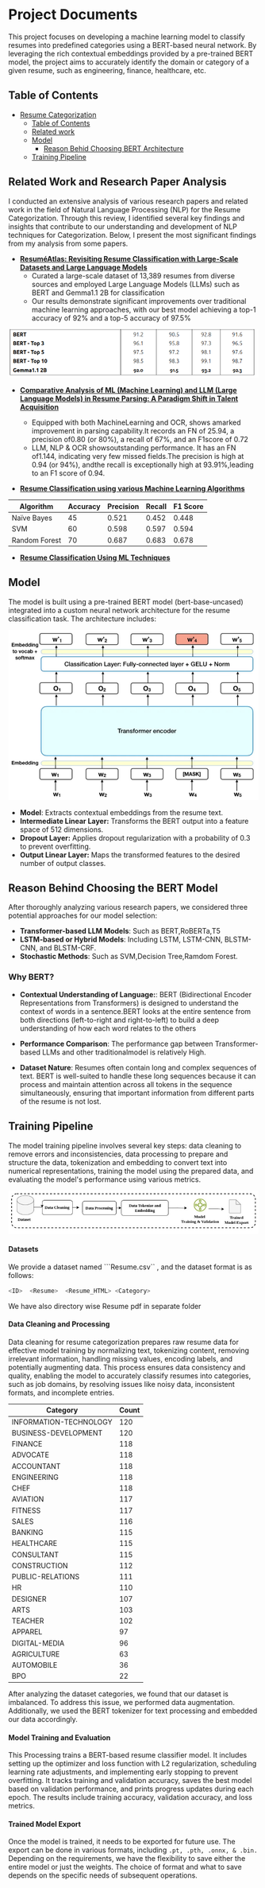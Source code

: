 # Project Documents

This project focuses on developing a machine learning model to classify resumes into predefined categories using a BERT-based neural network. By leveraging the rich contextual embeddings provided by a pre-trained BERT model, the project aims to accurately identify the domain or category of a given resume, such as engineering, finance, healthcare, etc.




## Table of Contents

- [Resume Categorization](#project-documents)
  - [Table of Contents](#table-of-contents)
  - [Related work](#related-work-and-research-paper-analysis)
  - [Model](#model)
    - [Reason Behid Choosing BERT Architecture]()
  - [Training Pipeline](#training-pipeline)
  

## Related Work and Research Paper Analysis


I conducted an extensive analysis of various research papers and related work in the field of Natural Language Processing (NLP) for the Resume Categorization. Through this review, I identified several key findings and insights that contribute to our understanding and development of NLP techniques for Categorization. Below, I present the most significant findings from my analysis from some papers.


- [**ResuméAtlas: Revisiting Resume Classification with Large-Scale Datasets and Large Language Models**](https://arxiv.org/html/2406.18125v1)
  - Curated a large-scale dataset of 13,389 resumes from diverse sources and employed Large Language Models (LLMs) such as BERT and Gemma1.1 2B for classification
  - Our results demonstrate significant improvements over traditional machine learning approaches, with our best model achieving a top-1 accuracy of 92% and a top-5 accuracy of 97.5%

![Screenshot](media/paper.png)

- [**Comparative Analysis of ML (Machine Learning) and LLM (Large Language Models) in Resume Parsing: A Paradigm Shift in Talent Acquisition**](https://www.researchgate.net/publication/378698002_Comparative_Analysis_of_ML_Machine_Learning_and_LLM_Large_Language_Models_in_Resume_Parsing_A_Paradigm_Shift_in_Talent_Acquisition)
  - Equipped with both MachineLearning and OCR, shows amarked improvement in parsing capability.It records an FN of 25.94, a precision of0.80 (or 80%), a recall of 67%, and an F1score of 0.72
  -  LLM, NLP & OCR showsoutstanding performance. It has an FN of1.144, indicating very few missed fields.The precision is high at 0.94 (or 94%), andthe recall is exceptionally high at 93.91%,leading to an F1 score of 0.94.

- [**Resume Classification using various Machine Learning Algorithms**](https://www.itm-conferences.org/articles/itmconf/pdf/2022/04/itmconf_icacc2022_03011.pdf)

| Algorithm      | Accuracy | Precision | Recall | F1 Score |
| -------------- | -------- | --------- | ------ | -------- |
| Naïve Bayes    | 45       | 0.521     | 0.452  | 0.448    |
| SVM            | 60       | 0.598     | 0.597  | 0.594    |
| Random Forest  | 70       | 0.687     | 0.683  | 0.678    |

- [**Resume Classification Using ML Techniques**](https://www.itm-conferences.org/articles/itmconf/pdf/2022/04/itmconf_icacc2022_03011.pdf)

## Model
The model is built using a pre-trained BERT model (bert-base-uncased) integrated into a custom neural network architecture for the resume classification task. The architecture includes:

![Screenshot](media/model-architecture.jpg)


- **Model**: Extracts contextual embeddings from the resume text.
- **Intermediate Linear Layer:** Transforms the BERT output into a feature space of 512 dimensions.
- **Dropout Layer:** Applies dropout regularization with a probability of 0.3 to prevent overfitting.
- **Output Linear Layer:** Maps the transformed features to the desired number of output classes.

## Reason Behind Choosing the BERT Model
After thoroughly analyzing various research papers, we considered three potential approaches for our model selection:
- **Transformer-based LLM Models**: Such as BERT,RoBERTa,T5
- **LSTM-based or Hybrid Models**: Including LSTM, LSTM-CNN, BLSTM-CNN, and BLSTM-CRF.
- **Stochastic Methods**: Such as SVM,Decision Tree,Ramdom Forest.

### Why BERT?
- **Contextual Understanding of Language:**: BERT (Bidirectional Encoder Representations from Transformers) is designed to understand the context of words in a sentence.BERT looks at the entire sentence from both directions (left-to-right and right-to-left) to build a deep understanding of how each word relates to the others
- **Performance Comparison**: The performance gap between Transformer-based LLMs and other traditionalmodel is relatively High.

- **Dataset Nature**: Resumes often contain long and complex sequences of text. BERT is well-suited to handle these long sequences because it can process and maintain attention across all tokens in the sequence simultaneously, ensuring that important information from different parts of the resume is not lost.

## Training Pipeline
The model training pipeline involves several key steps: data cleaning to remove errors and inconsistencies, data processing to prepare and structure the data, tokenization and embedding to convert text into numerical representations, training the model using the prepared data, and evaluating the model's performance using various metrics.


![training pipeline](media/training-pipeline.jpg)
      


#### Datasets
We provide a dataset named ```Resume.csv`` , and the dataset format is as follows:
```bash
<ID>  <Resume>  <Resume_HTML> <Category>
```
We have also directory wise Resume pdf in separate folder
#### Data Cleaning and Processing
Data cleaning for resume categorization prepares raw resume data for effective model training by normalizing text, tokenizing content, removing irrelevant information, handling missing values, encoding labels, and potentially augmenting data. This process ensures data consistency and quality, enabling the model to accurately classify resumes into categories, such as job domains, by resolving issues like noisy data, inconsistent formats, and incomplete entries.

| Category             | Count |
| --------------------- | ----- |
| INFORMATION-TECHNOLOGY | 120   |
| BUSINESS-DEVELOPMENT  | 120   |
| FINANCE               | 118   |
| ADVOCATE              | 118   |
| ACCOUNTANT            | 118   |
| ENGINEERING           | 118   |
| CHEF                  | 118   |
| AVIATION              | 117   |
| FITNESS               | 117   |
| SALES                 | 116   |
| BANKING               | 115   |
| HEALTHCARE            | 115   |
| CONSULTANT            | 115   |
| CONSTRUCTION          | 112   |
| PUBLIC-RELATIONS      | 111   |
| HR                    | 110   |
| DESIGNER              | 107   |
| ARTS                  | 103   |
| TEACHER               | 102   |
| APPAREL               | 97    |
| DIGITAL-MEDIA         | 96    |
| AGRICULTURE           | 63    |
| AUTOMOBILE            | 36    |
| BPO                   | 22    |

After analyzing the dataset categories, we found that our dataset is imbalanced. To address this issue, we performed data augmentation. Additionally, we used the BERT tokenizer for text processing and embedded our data accordingly.

#### Model Training and Evaluation
This Processing trains a BERT-based resume classifier model. It includes setting up the optimizer and loss function with L2 regularization, scheduling learning rate adjustments, and implementing early stopping to prevent overfitting. It tracks training and validation accuracy, saves the best model based on validation performance, and prints progress updates during each epoch. The results include training accuracy, validation accuracy, and loss metrics.


#### Trained Model Export 
Once the model is trained, it needs to be exported for future use. The export can be done in various formats, including `.pt, .pth, .onnx, & .bin.` Depending on the requirements, we have the flexibility to save either the entire model or just the weights. The choice of format and what to save depends on the specific needs of subsequent operations.

